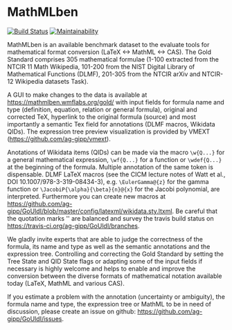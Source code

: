 # MathMLben

[![Build Status](https://travis-ci.org/ag-gipp/GoUldI.svg?branch=master)](https://travis-ci.org/ag-gipp/GoUldI) [![Maintainability](https://api.codeclimate.com/v1/badges/1a369c013f69caa8b3ac/maintainability)](https://codeclimate.com/github/ag-gipp/GoUldI/maintainability)

MathMLben is an available benchmark dataset to the evaluate tools for mathematical format conversion (LaTeX <-> MathML <-> CAS).
The Gold Standard comprises 305 mathematical formulae (1-100 extracted from the NTCIR 11 Math Wikipedia, 101-200 from the
NIST Digital Library of Mathematical Functions (DLMF), 201-305 from the NTCIR arXiv and NTCIR-12 Wikipedia datasets
Task).

A GUI to make changes to the data is available at https://mathmlben.wmflabs.org/gold/ with input fields for formula name and type (definition, equation, relation or general formula), original and corrected TeX, hyperlink to the original formula (source) and most importantly a semantic Tex field for annotations (DLMF macros, Wikidata QIDs).
The expression tree preview visualization is provided by VMEXT (https://github.com/ag-gipp/vmext).

Anotations of Wikidata items (QIDs) can be made via the macro `\w{Q...}` for a general mathematical expression, `\wf{Q...}` for a function or `\wdef{Q...}` at the beginning of the formula. Multiple annotation of the same token is dispensable. DLMF LaTeX macros (see the CICM lecture notes of Watt et al., DOI 10.1007/978-3-319-08434-3), e.g. `\EulerGamma@{z}` for the gamma function or `\JacobiP{\alpha}{\beta}{n}@{x}` for the Jacobi polynomial, are interpreted. Furthermore you can create new macros at https://github.com/ag-gipp/GoUldI/blob/master/config/latexml/wikidata.sty.ltxml. Be careful that the quotation marks '' are balanced and survey the travis build status on https://travis-ci.org/ag-gipp/GoUldI/branches.

We gladly invite experts that are able to judge the correctness of the formula, its name and type as well as the semantic annotations and the expression tree. Controlling and correcting the Gold Standard by setting the Tree State and QID State flags or adapting some of the input fields if necessary is highly welcome and helps to enable and improve the conversion between the diverse formats of mathematical notation available today (LaTeX, MathML and various CAS).

If you estimate a problem with the annotation (uncertainty or ambiguity), the formula name and type, the expression tree or MathML to be in need of discussion, please create an issue on github: https://github.com/ag-gipp/GoUldI/issues.
